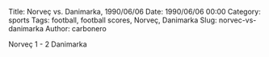 Title: Norveç vs. Danimarka, 1990/06/06
Date: 1990/06/06 00:00
Category: sports
Tags: football, football scores, Norveç, Danimarka
Slug: norvec-vs-danimarka
Author: carbonero


Norveç 1 - 2 Danimarka

